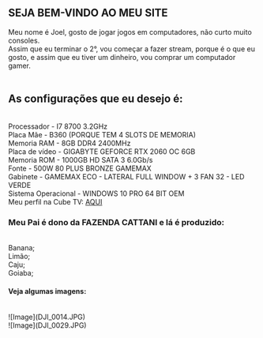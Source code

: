 ## SEJA BEM-VINDO AO MEU SITE

Meu nome é Joel, gosto de jogar jogos em computadores, não curto muito consoles.<br>
Assim que eu terminar o 2°, vou começar a fazer stream, porque é o que eu gosto, e assim que eu tiver um dinheiro, vou comprar um computador gamer.<br><br>
<h2>As configurações que eu desejo é:</h2><br>
Processador - I7 8700 3.2GHz<br>
Placa Mãe - B360 (PORQUE TEM 4 SLOTS DE MEMORIA)<br>
Memoria RAM - 8GB DDR4 2400MHz<br> 
Placa de vídeo - GIGABYTE GEFORCE RTX 2060 OC 6GB<br>
Memoria ROM - 1000GB HD SATA 3 6.0Gb/s<br>
Fonte - 500W 80 PLUS BRONZE GAMEMAX<br>
Gabinete - GAMEMAX ECO - LATERAL FULL WINDOW + 3 FAN 32 - LED VERDE<br>
Sistema Operacional - WINDOWS 10 PRO 64 BIT OEM<br>
Meu perfil na Cube TV: <a href="https://www.cube.tv/22814964">AQUI</a>  <BR>


<h3>Meu Pai é dono da FAZENDA CATTANI e lá é produzido:</h3><br>
Banana;<br>
Limão;<br>
Caju;<br>
Goiaba;<br>

<h4>Veja algumas imagens:</h4><br>
![Image](DJI_0014.JPG)<br>
![Image](DJI_0029.JPG)<br>






